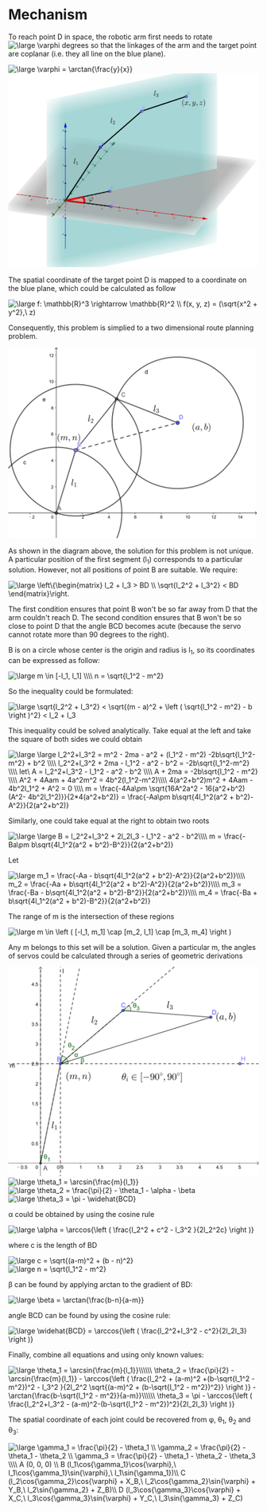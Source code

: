 # Mechanism

To reach point D in space, the robotic arm first needs to rotate <img src="http://latex.codecogs.com/svg.latex?\inline&space;\large&space;\varphi" title="\large \varphi" /> degrees so that the linkages of the arm and the target point are coplanar (i.e. they all line on the blue plane). 

<img src="http://latex.codecogs.com/svg.latex?\large&space;\varphi&space;=&space;\arctan{\frac{y}{x}}" title="\large \varphi = \arctan{\frac{y}{x}}" />

<img src="demo/three-to-two.png" width="600px">

The spatial coordinate of the target point D is mapped to a coordinate on the blue plane, which could be calculated as follow

<img src="http://latex.codecogs.com/svg.latex?\large&space;f:&space;\mathbb{R}^3&space;\rightarrow&space;\mathbb{R}^2&space;\\&space;f(x,&space;y,&space;z)&space;=&space;(\sqrt{x^2&space;&plus;&space;y^2},\&space;z)" title="\large f: \mathbb{R}^3 \rightarrow \mathbb{R}^2 \\ f(x, y, z) = (\sqrt{x^2 + y^2},\ z)" />

Consequently, this problem is simplied to a two dimensional route planning problem. 

<img src="demo/2d.svg" width="500px">

As shown in the diagram above, the solution for this problem is not unique. A particular position of the first segment (l<sub>1</sub>) corresponds to a particular solution. However, not all positions of point B are suitable. We require:

<img src="http://latex.codecogs.com/svg.latex?\inline&space;\large&space;\left\{\begin{matrix}&space;l_2&space;&plus;&space;l_3&space;>&space;BD&space;\\&space;\sqrt{l_2^2&space;&plus;&space;l_3^2}&space;<&space;BD&space;\end{matrix}\right." title="\large \left\{\begin{matrix} l_2 + l_3 > BD \\ \sqrt{l_2^2 + l_3^2} < BD \end{matrix}\right." />

The first condition ensures that point B won't be so far away from D that the arm couldn't reach D. The second condition ensures that B won't be so close to point D that the angle BCD becomes acute (because the servo cannot rotate more than 90 degrees to the right).

B is on a circle whose center is the origin and radius is l<sub>1</sub>, so its coordinates can be expressed as follow:

<img src="http://latex.codecogs.com/svg.latex?\large&space;m&space;\in&space;[-l_1,&space;l_1]&space;\\\\&space;n&space;=&space;\sqrt{l_1^2&space;-&space;m^2}" title="\large m \in [-l_1, l_1] \\\\ n = \sqrt{l_1^2 - m^2}" />

So the inequality could be formulated:

<img src="http://latex.codecogs.com/svg.latex?\large&space;\sqrt{l_2^2&space;&plus;&space;l_3^2}&space;<&space;\sqrt{(m&space;-&space;a)^2&space;&plus;&space;\left&space;(&space;\sqrt{l_1^2&space;-&space;m^2}&space;-&space;b&space;\right&space;)^2}&space;<&space;l_2&space;&plus;&space;l_3" title="\large \sqrt{l_2^2 + l_3^2} < \sqrt{(m - a)^2 + \left ( \sqrt{l_1^2 - m^2} - b \right )^2} < l_2 + l_3" />

This inequality could be solved analytically. Take equal at the left and take the square of both sides we could obtain

<img src="http://latex.codecogs.com/svg.latex?\large&space;\large&space;l_2^2&plus;l_3^2&space;=&space;m^2&space;-&space;2ma&space;-&space;a^2&space;&plus;&space;(l_1^2&space;-&space;m^2)&space;-2b\sqrt{l_1^2-m^2}&space;&plus;&space;b^2&space;\\\\&space;l_2^2&plus;l_3^2&space;&plus;&space;2ma&space;-&space;l_1^2&space;-&space;a^2&space;-&space;b^2&space;=&space;-2b\sqrt{l_1^2-m^2}&space;\\\\&space;let\&space;A&space;=&space;l_2^2&plus;l_3^2&space;-&space;l_1^2&space;-&space;a^2&space;-&space;b^2&space;\\\\&space;A&space;&plus;&space;2ma&space;=&space;-2b\sqrt{l_1^2&space;-&space;m^2}&space;\\\\&space;A^2&space;&plus;&space;4Aam&space;&plus;&space;4a^2m^2&space;=&space;4b^2(l_1^2-m^2)\\\\&space;4(a^2&plus;b^2)m^2&space;&plus;&space;4Aam&space;-&space;4b^2l_1^2&space;&plus;&space;A^2&space;=&space;0&space;\\\\&space;m&space;=&space;\frac{-4Aa\pm&space;\sqrt{16A^2a^2&space;-&space;16(a^2&plus;b^2)(A^2-&space;4b^2l_1^2)}}{2*4(a^2&plus;b^2)}&space;=&space;\frac{-Aa\pm&space;b\sqrt{4l_1^2(a^2&space;&plus;&space;b^2)-A^2}}{2(a^2&plus;b^2)}" title="\large \large l_2^2+l_3^2 = m^2 - 2ma - a^2 + (l_1^2 - m^2) -2b\sqrt{l_1^2-m^2} + b^2 \\\\ l_2^2+l_3^2 + 2ma - l_1^2 - a^2 - b^2 = -2b\sqrt{l_1^2-m^2} \\\\ let\ A = l_2^2+l_3^2 - l_1^2 - a^2 - b^2 \\\\ A + 2ma = -2b\sqrt{l_1^2 - m^2} \\\\ A^2 + 4Aam + 4a^2m^2 = 4b^2(l_1^2-m^2)\\\\ 4(a^2+b^2)m^2 + 4Aam - 4b^2l_1^2 + A^2 = 0 \\\\ m = \frac{-4Aa\pm \sqrt{16A^2a^2 - 16(a^2+b^2)(A^2- 4b^2l_1^2)}}{2*4(a^2+b^2)} = \frac{-Aa\pm b\sqrt{4l_1^2(a^2 + b^2)-A^2}}{2(a^2+b^2)}" />

Similarly, one could take equal at the right to obtain two roots

<img src="http://latex.codecogs.com/svg.latex?\large&space;\large&space;B&space;=&space;l_2^2&plus;l_3^2&space;&plus;&space;2l_2l_3&space;-&space;l_1^2&space;-&space;a^2&space;-&space;b^2\\\\&space;m&space;=&space;\frac{-Ba\pm&space;b\sqrt{4l_1^2(a^2&space;&plus;&space;b^2)-B^2}}{2(a^2&plus;b^2)}" title="\large \large B = l_2^2+l_3^2 + 2l_2l_3 - l_1^2 - a^2 - b^2\\\\ m = \frac{-Ba\pm b\sqrt{4l_1^2(a^2 + b^2)-B^2}}{2(a^2+b^2)}" />

Let

<img src="http://latex.codecogs.com/svg.latex?\large&space;m_1&space;=&space;\frac{-Aa&space;-&space;b\sqrt{4l_1^2(a^2&space;&plus;&space;b^2)-A^2}}{2(a^2&plus;b^2)}\\\\&space;m_2&space;=&space;\frac{-Aa&space;&plus;&space;b\sqrt{4l_1^2(a^2&space;&plus;&space;b^2)-A^2}}{2(a^2&plus;b^2)}\\\\&space;m_3&space;=&space;\frac{-Ba&space;-&space;b\sqrt{4l_1^2(a^2&space;&plus;&space;b^2)-B^2}}{2(a^2&plus;b^2)}\\\\&space;m_4&space;=&space;\frac{-Ba&space;&plus;&space;b\sqrt{4l_1^2(a^2&space;&plus;&space;b^2)-B^2}}{2(a^2&plus;b^2)}" title="\large m_1 = \frac{-Aa - b\sqrt{4l_1^2(a^2 + b^2)-A^2}}{2(a^2+b^2)}\\\\ m_2 = \frac{-Aa + b\sqrt{4l_1^2(a^2 + b^2)-A^2}}{2(a^2+b^2)}\\\\ m_3 = \frac{-Ba - b\sqrt{4l_1^2(a^2 + b^2)-B^2}}{2(a^2+b^2)}\\\\ m_4 = \frac{-Ba + b\sqrt{4l_1^2(a^2 + b^2)-B^2}}{2(a^2+b^2)}" />

The range of m is the intersection of these regions

<img src="http://latex.codecogs.com/svg.latex?\large&space;m&space;\in&space;\left&space;(&space;[-l_1,&space;m_1]&space;\cap&space;[m_2,&space;l_1]&space;\cap&space;[m_3,&space;m_4]&space;\right&space;)" title="\large m \in \left ( [-l_1, m_1] \cap [m_2, l_1] \cap [m_3, m_4] \right )" />

Any m belongs to this set will be a solution. Given a particular m, the angles of servos could be calculated through a series of geometric derivations

<img src="demo/angle-solution.svg"/>

<br/>

<img src="http://latex.codecogs.com/svg.latex?\large&space;\theta_1&space;=&space;\arcsin{\frac{m}{l_1}}" title="\large \theta_1 = \arcsin{\frac{m}{l_1}}" />
<br/>
<img src="http://latex.codecogs.com/svg.latex?\large&space;\theta_2&space;=&space;\frac{\pi}{2}&space;-&space;\theta_1&space;-&space;\alpha&space;-&space;\beta" title="\large \theta_2 = \frac{\pi}{2} - \theta_1 - \alpha - \beta" />
<br/>
<img src="http://latex.codecogs.com/svg.latex?\large&space;\theta_3&space;=&space;\pi&space;-&space;\widehat{BCD}" title="\large \theta_3 = \pi - \widehat{BCD}" />

&alpha; could be obtained by using the cosine rule

<img src="http://latex.codecogs.com/svg.latex?\large&space;\alpha&space;=&space;\arccos{\left&space;(&space;\frac{l_2^2&space;&plus;&space;c^2&space;-&space;l_3^2&space;}{2l_2^2c}&space;\right&space;)}" title="\large \alpha = \arccos{\left ( \frac{l_2^2 + c^2 - l_3^2 }{2l_2^2c} \right )}" />

where c is the length of BD

<img src="http://latex.codecogs.com/svg.latex?\large&space;c&space;=&space;\sqrt{(a-m)^2&space;&plus;&space;(b&space;-&space;n)^2}" title="\large c = \sqrt{(a-m)^2 + (b - n)^2}" />
<br/>

<img src="http://latex.codecogs.com/svg.latex?\large&space;n&space;=&space;\sqrt{l_1^2&space;-&space;m^2}" title="\large n = \sqrt{l_1^2 - m^2}" />

&beta; can be found by applying arctan to the gradient of BD:

<img src="http://latex.codecogs.com/svg.latex?\large&space;\beta&space;=&space;\arctan{\frac{b-n}{a-m}}" title="\large \beta = \arctan{\frac{b-n}{a-m}}" />

angle BCD can be found by using the cosine rule:

<img src="http://latex.codecogs.com/svg.latex?\large&space;\widehat{BCD}&space;=&space;\arccos{\left&space;(&space;\frac{l_2^2&plus;l_3^2&space;-&space;c^2}{2l_2l_3}&space;\right&space;)}" title="\large \widehat{BCD} = \arccos{\left ( \frac{l_2^2+l_3^2 - c^2}{2l_2l_3} \right )}" />

Finally, combine all equations and using only known values:

<img src="http://latex.codecogs.com/svg.latex?\large&space;\theta_1&space;=&space;\arcsin{\frac{m}{l_1}}\\\\\\&space;\theta_2&space;=&space;\frac{\pi}{2}&space;-&space;\arcsin{\frac{m}{l_1}}&space;-&space;\arccos{\left&space;(&space;\frac{l_2^2&space;&plus;&space;(a-m)^2&space;&plus;(b-\sqrt{l_1^2&space;-&space;m^2})^2&space;-&space;l_3^2&space;}{2l_2^2&space;\sqrt{(a-m)^2&space;&plus;&space;(b-\sqrt{l_1^2&space;-&space;m^2})^2}}&space;\right&space;)}&space;-&space;\arctan{\frac{b-\sqrt{l_1^2&space;-&space;m^2}}{a-m}}\\\\\\&space;\theta_3&space;=&space;\pi&space;-&space;\arccos{\left&space;(&space;\frac{l_2^2&plus;l_3^2&space;-&space;(a-m)^2-(b-\sqrt{l_1^2&space;-&space;m^2})^2}{2l_2l_3}&space;\right&space;)}" title="\large \theta_1 = \arcsin{\frac{m}{l_1}}\\\\\\ \theta_2 = \frac{\pi}{2} - \arcsin{\frac{m}{l_1}} - \arccos{\left ( \frac{l_2^2 + (a-m)^2 +(b-\sqrt{l_1^2 - m^2})^2 - l_3^2 }{2l_2^2 \sqrt{(a-m)^2 + (b-\sqrt{l_1^2 - m^2})^2}} \right )} - \arctan{\frac{b-\sqrt{l_1^2 - m^2}}{a-m}}\\\\\\ \theta_3 = \pi - \arccos{\left ( \frac{l_2^2+l_3^2 - (a-m)^2-(b-\sqrt{l_1^2 - m^2})^2}{2l_2l_3} \right )}" />

The spatial coordinate of each joint could be recovered from &phi;, &theta;<sub>1</sub>, &theta;<sub>2</sub> and &theta;<sub>3</sub>:

<img src="http://latex.codecogs.com/svg.latex?\large&space;\gamma_1&space;=&space;\frac{\pi}{2}&space;-&space;\theta_1&space;\\&space;\gamma_2&space;=&space;\frac{\pi}{2}&space;-&space;\theta_1&space;-&space;\theta_2&space;\\&space;\gamma_3&space;=&space;\frac{\pi}{2}&space;-&space;\theta_1&space;-&space;\theta_2&space;-&space;\theta_3&space;\\\\&space;A&space;(0,&space;0,&space;0)&space;\\&space;B&space;(l_1\cos{\gamma_1}\cos{\varphi},\&space;l_1\cos{\gamma_1}\sin{\varphi},\&space;l_1\sin{\gamma_1})\\&space;C&space;(l_2\cos{\gamma_2}\cos{\varphi}&space;&plus;&space;X_B,\&space;l_2\cos{\gamma_2}\sin{\varphi}&space;&plus;&space;Y_B,\&space;l_2\sin{\gamma_2}&space;&plus;&space;Z_B)\\&space;D&space;(l_3\cos{\gamma_3}\cos{\varphi}&space;&plus;&space;X_C,\&space;l_3\cos{\gamma_3}\sin{\varphi}&space;&plus;&space;Y_C,\&space;l_3\sin{\gamma_3}&space;&plus;&space;Z_C)" title="\large \gamma_1 = \frac{\pi}{2} - \theta_1 \\ \gamma_2 = \frac{\pi}{2} - \theta_1 - \theta_2 \\ \gamma_3 = \frac{\pi}{2} - \theta_1 - \theta_2 - \theta_3 \\\\ A (0, 0, 0) \\ B (l_1\cos{\gamma_1}\cos{\varphi},\ l_1\cos{\gamma_1}\sin{\varphi},\ l_1\sin{\gamma_1})\\ C (l_2\cos{\gamma_2}\cos{\varphi} + X_B,\ l_2\cos{\gamma_2}\sin{\varphi} + Y_B,\ l_2\sin{\gamma_2} + Z_B)\\ D (l_3\cos{\gamma_3}\cos{\varphi} + X_C,\ l_3\cos{\gamma_3}\sin{\varphi} + Y_C,\ l_3\sin{\gamma_3} + Z_C)" />


